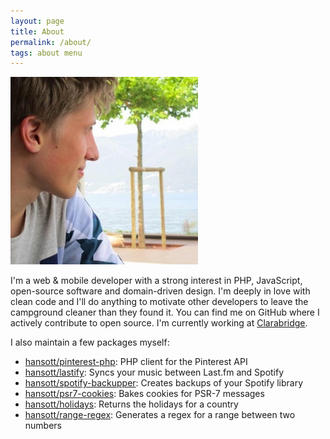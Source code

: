 ```yaml
---
layout: page
title: About
permalink: /about/
tags: about menu
---
```


![Hans Ott](/images/hansott.jpg)

I'm a web & mobile developer with a strong interest in PHP, JavaScript, open-source software and domain-driven design. I'm deeply in love with clean code and I'll do anything to motivate other developers to leave the campground cleaner than they found it. You can find me on GitHub where I actively contribute to open source. I'm currently working at [Clarabridge](http://www.engagor.com/).

I also maintain a few packages myself:

* [hansott/pinterest-php](https://github.com/hansott/pinterest-php): PHP client for the Pinterest API
* [hansott/lastify](https://github.com/hansott/lastify): Syncs your music between Last.fm and Spotify
* [hansott/spotify-backupper](https://github.com/hansott/spotify-backupper): Creates backups of your Spotify library
* [hansott/psr7-cookies](https://github.com/hansott/psr7-cookies): Bakes cookies for PSR-7 messages
* [hansott/holidays](https://github.com/hansott/holidays): Returns the holidays for a country
* [hansott/range-regex](https://github.com/hansott/range-regex): Generates a regex for a range between two numbers
